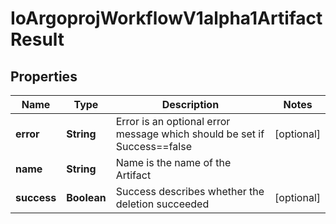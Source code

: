 
# IoArgoprojWorkflowV1alpha1ArtifactResult

## Properties
Name | Type | Description | Notes
------------ | ------------- | ------------- | -------------
**error** | **String** | Error is an optional error message which should be set if Success&#x3D;&#x3D;false |  [optional]
**name** | **String** | Name is the name of the Artifact | 
**success** | **Boolean** | Success describes whether the deletion succeeded |  [optional]



